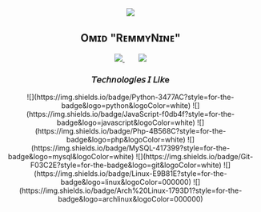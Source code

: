 <div align="center">
<img widhth=77% src="https://media1.giphy.com/media/bJ4TVNYNUympPgcpem/giphy.gif" />
<br>
  <h2 align="center"> Oᴍɪᴅ "RᴇᴍᴍʏNɪɴᴇ" </h2>
 

<p align="Center">
 <a href="#" alt="R9's github stats">
  <img src="https://github-readme-stats.vercel.app/api?username=RemmyNine&theme=tokyonight&show_icons=true" />
 </a>
 &nbsp;&nbsp;&nbsp;&nbsp;&nbsp;&nbsp;
 <a href="#" alt="R9 Stats">
  <img src="https://github-readme-stats.vercel.app/api/top-langs/?username=remmynine&exclude_repo=Sample_CQRS,NodeAPI,AspNetCoreDDD&theme=tokyonight&hide=html,TypeScript,Powershell&langs_count=3" />
 </a>
</p>


  <h3> 𝘛𝘦𝘤𝘩𝘯𝘰𝘭𝘰𝘨𝘪𝘦𝘴 𝘐 𝘓𝘪𝘬e </h3>
  ![](https://img.shields.io/badge/Python-3477AC?style=for-the-badge&logo=python&logoColor=white)
![](https://img.shields.io/badge/JavaScript-f0db4f?style=for-the-badge&logo=javascript&logoColor=white)
![](https://img.shields.io/badge/Php-4B568C?style=for-the-badge&logo=php&logoColor=white)
![](https://img.shields.io/badge/MySQL-417399?style=for-the-badge&logo=mysql&logoColor=white)
![](https://img.shields.io/badge/Git-F03C2E?style=for-the-badge&logo=git&logoColor=white)
![](https://img.shields.io/badge/Linux-E9B81E?style=for-the-badge&logo=linux&logoColor=000000)
![](https://img.shields.io/badge/Arch%20Linux-1793D1?style=for-the-badge&logo=archlinux&logoColor=000000)

